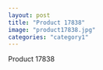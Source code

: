 ```yaml
---
layout: post
title: "Product 17838"
image: "product17838.jpg"
categories: "category1"
---
```

Product 17838
